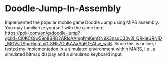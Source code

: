 # Doodle-Jump-In-Assembly
Implemented the popular mobile game Doodle Jump using MIPS assembly. You may familiarize yourself with the game here https://poki.com/en/g/doodle-jump?gclid=Cj0KCQjw59n8BRD2ARIsAAmgPmKehON9X3naoC33v2I_QRkieGRNlD_MGVsDSpaHmgLxGr8N57CuKAAaAqFDEALw_wcB. 
Since this is online, I tested my implementation in a simulated environment within MARS, i.e., a simulated bitmap display and a simulated keyboard input. 
